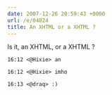 ```yaml
---
date: 2007-12-26 20:59:43 +0000
url: /e/04024
title: An XHTML or a XHTML ?
---
```


Is it, an XHTML, or a XHTML ?

	16:12 <@Hixie> an

	16:12 <@Hixie> imho

	16:13 <@draq> :)
